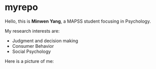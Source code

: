 # myrepo

Hello, this is **Minwen Yang**, a MAPSS student focusing in Psychology. 

My research interests are:
* Judgment and decision making
* Consumer Behavior
* Social Psychology

Here is a picture of me:



